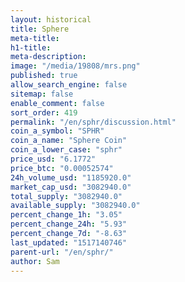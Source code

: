 ```yaml
---
layout: historical
title: Sphere
meta-title: 
h1-title: 
meta-description: 
image: "/media/19808/mrs.png"
published: true
allow_search_engine: false
sitemap: false
enable_comment: false
sort_order: 419
permalink: "/en/sphr/discussion.html"
coin_a_symbol: "SPHR"
coin_a_name: "Sphere Coin"
coin_a_lower_case: "sphr"
price_usd: "6.1772"
price_btc: "0.00052574"
24h_volume_usd: "1185920.0"
market_cap_usd: "3082940.0"
total_supply: "3082940.0"
available_supply: "3082940.0"
percent_change_1h: "3.05"
percent_change_24h: "5.93"
percent_change_7d: "-8.63"
last_updated: "1517140746"
parent-url: "/en/sphr/"
author: Sam
---
```


